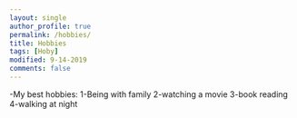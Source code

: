 ```yaml
---
layout: single
author_profile: true
permalink: /hobbies/
title: Hobbies
tags: [Hoby]
modified: 9-14-2019
comments: false
---
```


-My best hobbies:
1-Being with family
2-watching a movie
3-book reading
4-walking at night





